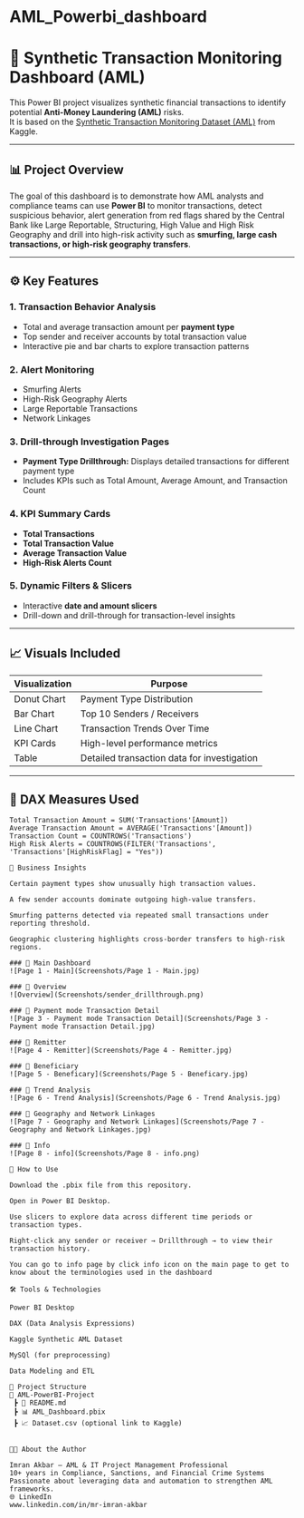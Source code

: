 # AML_Powerbi_dashboard

# 🏦 Synthetic Transaction Monitoring Dashboard (AML)

This Power BI project visualizes synthetic financial transactions to identify potential **Anti-Money Laundering (AML)** risks.  
It is based on the [Synthetic Transaction Monitoring Dataset (AML)](https://www.kaggle.com/datasets/berkanoztas/synthetic-transaction-monitoring-dataset-aml) from Kaggle.

---

## 📊 **Project Overview**

The goal of this dashboard is to demonstrate how AML analysts and compliance teams can use **Power BI** to monitor transactions, detect suspicious behavior, alert generation from red flags shared by the Central Bank like Large Reportable, Structuring, High Value and High Risk Geography and drill into high-risk activity such as **smurfing, large cash transactions, or high-risk geography transfers**.

---

## ⚙️ **Key Features**

### 1. **Transaction Behavior Analysis**
- Total and average transaction amount per **payment type**
- Top sender and receiver accounts by total transaction value
- Interactive pie and bar charts to explore transaction patterns

### 2. **Alert Monitoring**
- Smurfing Alerts  
- High-Risk Geography Alerts  
- Large Reportable Transactions  
- Network Linkages

### 3. **Drill-through Investigation Pages**
- **Payment Type Drillthrough:** Displays detailed transactions for different payment type 
- Includes KPIs such as Total Amount, Average Amount, and Transaction Count

### 4. **KPI Summary Cards**
- **Total Transactions**
- **Total Transaction Value**
- **Average Transaction Value**
- **High-Risk Alerts Count**

### 5. **Dynamic Filters & Slicers**
- Interactive **date and amount slicers**
- Drill-down and drill-through for transaction-level insights

---

## 📈 **Visuals Included**
| Visualization | Purpose |
|----------------|----------|
| Donut Chart | Payment Type Distribution |
| Bar Chart | Top 10 Senders / Receivers |
| Line Chart | Transaction Trends Over Time |
| KPI Cards | High-level performance metrics |
| Table | Detailed transaction data for investigation |

---

## 🧮 **DAX Measures Used**
```DAX
Total Transaction Amount = SUM('Transactions'[Amount])
Average Transaction Amount = AVERAGE('Transactions'[Amount])
Transaction Count = COUNTROWS('Transactions')
High Risk Alerts = COUNTROWS(FILTER('Transactions', 'Transactions'[HighRiskFlag] = "Yes"))

🧠 Business Insights

Certain payment types show unusually high transaction values.

A few sender accounts dominate outgoing high-value transfers.

Smurfing patterns detected via repeated small transactions under reporting threshold.

Geographic clustering highlights cross-border transfers to high-risk regions.

### 🔹 Main Dashboard
![Page 1 - Main](Screenshots/Page 1 - Main.jpg)

### 🔹 Overview
![Overview](Screenshots/sender_drillthrough.png)

### 🔹 Payment mode Transaction Detail
![Page 3 - Payment mode Transaction Detail](Screenshots/Page 3 - Payment mode Transaction Detail.jpg)

### 🔹 Remitter
![Page 4 - Remitter](Screenshots/Page 4 - Remitter.jpg)

### 🔹 Beneficiary
![Page 5 - Beneficary](Screenshots/Page 5 - Beneficary.jpg)

### 🔹 Trend Analysis
![Page 6 - Trend Analysis](Screenshots/Page 6 - Trend Analysis.jpg)

### 🔹 Geography and Network Linkages
![Page 7 - Geography and Network Linkages](Screenshots/Page 7 - Geography and Network Linkages.jpg)

### 🔹 Info
![Page 8 - info](Screenshots/Page 8 - info.png)

🧩 How to Use

Download the .pbix file from this repository.

Open in Power BI Desktop.

Use slicers to explore data across different time periods or transaction types.

Right-click any sender or receiver → Drillthrough → to view their transaction history.

You can go to info page by click info icon on the main page to get to know about the terminologies used in the dashboard

🛠️ Tools & Technologies

Power BI Desktop

DAX (Data Analysis Expressions)

Kaggle Synthetic AML Dataset

MySQl (for preprocessing)

Data Modeling and ETL

📁 Project Structure
📂 AML-PowerBI-Project
 ┣ 📜 README.md
 ┣ 📊 AML_Dashboard.pbix
 ┣ 📈 Dataset.csv (optional link to Kaggle)
 

👨‍💼 About the Author

Imran Akbar — AML & IT Project Management Professional
10+ years in Compliance, Sanctions, and Financial Crime Systems
Passionate about leveraging data and automation to strengthen AML frameworks.
🌐 LinkedIn
www.linkedin.com/in/mr-imran-akbar
